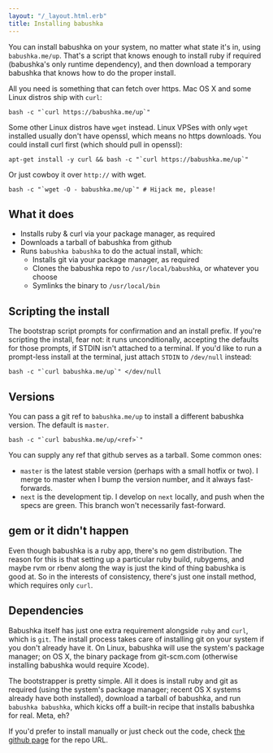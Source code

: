 ```yaml
---
layout: "/_layout.html.erb"
title: Installing babushka
---
```


You can install babushka on your system, no matter what state it's in, using `babushka.me/up`. That's a script that knows enough to install ruby if required (babushka's only runtime dependency), and then download a temporary babushka that knows how to do the proper install.

All you need is something that can fetch over https. Mac OS X and some Linux distros ship with `curl`:

    bash -c "`curl https://babushka.me/up`"

Some other Linux distros have `wget` instead. Linux VPSes with only `wget` installed usually don't have openssl, which means no https downloads. You could install curl first (which should pull in openssl):

    apt-get install -y curl && bash -c "`curl https://babushka.me/up`"

Or just cowboy it over `http://` with wget.

    bash -c "`wget -O - babushka.me/up`" # Hijack me, please!


## What it does

- Installs ruby & curl via your package manager, as required
- Downloads a tarball of babushka from github
- Runs `babushka babushka` to do the actual install, which:
  - Installs git via your package manager, as required
  - Clones the babushka repo to `/usr/local/babushka`, or whatever you choose
  - Symlinks the binary to `/usr/local/bin`


## Scripting the install

The bootstrap script prompts for confirmation and an install prefix. If you're scripting the install, fear not: it runs unconditionally, accepting the defaults for those prompts, if STDIN isn't attached to a terminal. If you'd like to run a prompt-less install at the terminal, just attach `STDIN` to `/dev/null` instead:

    bash -c "`curl babushka.me/up`" </dev/null


## Versions

You can pass a git ref to `babushka.me/up` to install a different babushka version. The default is `master`.

    bash -c "`curl babushka.me/up/<ref>`"

You can supply any ref that github serves as a tarball. Some common ones:

- `master` is the latest stable version (perhaps with a small hotfix or two). I merge to master when I bump the version number, and it always fast-forwards.
- `next` is the development tip. I develop on `next` locally, and push when the specs are green. This branch won't necessarily fast-forward.


## gem or it didn't happen

Even though babushka is a ruby app, there's no gem distribution. The reason for this is that setting up a particular ruby build, rubygems, and maybe rvm or rbenv along the way is just the kind of thing babushka is good at. So in the interests of consistency, there's just one install method, which requires only `curl`.


## Dependencies

Babushka itself has just one extra requirement alongside `ruby` and `curl`, which is `git`. The install process takes care of installing git on your system if you don't already have it. On Linux, babushka will use the system's package manager; on OS X, the binary package from git-scm.com (otherwise installing babushka would require Xcode).

The bootstrapper is pretty simple. All it does is install ruby and git as required (using the system's package manager; recent OS X systems already have both installed), download a tarball of babushka, and run `babushka babushka`, which kicks off a built-in recipe that installs babushka for real. Meta, eh?

If you'd prefer to install manually or just check out the code, check [the github page](http://github.com/benhoskings/babushka) for the repo URL.
